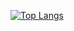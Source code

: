 [![Top Langs](https://github-readme-stats.vercel.app/api/top-langs/?username=chickenrei)](https://github.com/chickenrei/github-readme-stats)

